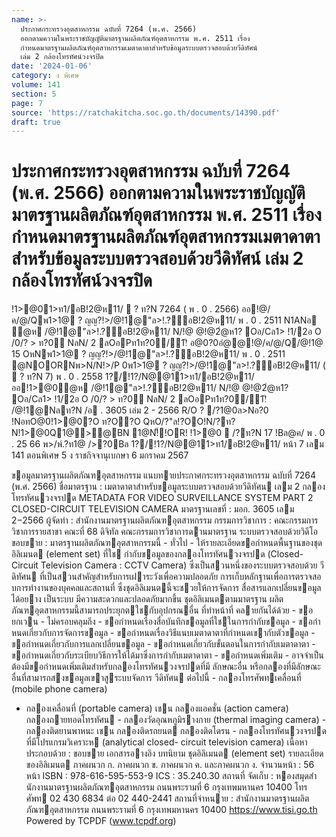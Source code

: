 ```yaml
---
name: >-
  ประกาศกระทรวงอุตสาหกรรม ฉบับที่ 7264 (พ.ศ. 2566)
  ออกตามความในพระราชบัญญัติมาตรฐานผลิตภัณฑ์อุตสาหกรรม พ.ศ. 2511 เรื่อง
  กำหนดมาตรฐานผลิตภัณฑ์อุตสาหกรรมเมตาดาตาสำหรับข้อมูลระบบตรวจสอบด้วยวีดิทัศน์
  เล่ม 2 กล้องโทรทัศน์วงจรปิด
date: '2024-01-06'
category: ง พิเศษ
volume: 141
section: 5
page: 7
source: 'https://ratchakitcha.soc.go.th/documents/14390.pdf'
draft: true
---
```


# ประกาศกระทรวงอุตสาหกรรม ฉบับที่ 7264 (พ.ศ. 2566) ออกตามความในพระราชบัญญัติมาตรฐานผลิตภัณฑ์อุตสาหกรรม พ.ศ. 2511 เรื่อง กำหนดมาตรฐานผลิตภัณฑ์อุตสาหกรรมเมตาดาตาสำหรับข้อมูลระบบตรวจสอบด้วยวีดิทัศน์ เล่ม 2 กล้องโทรทัศน์วงจรปิด

!1>@01>ท1/อB!2@ห11/  ? ท?N 7264 ( พ . 0 . 2566) ออ!@/ค/@/Qพ1>1@ ? ญญ?!>/@!1@"ล>!.?์อB!2@ห11/ พ . 0 . 2511 N1ANอ ํ@ห /@!1@"ล>!.?์อB!2@ห11/ N/!@ @!@2ํ@ห1? Oอ/Cล1> !1/2อ O /0/? > ท?0์ NลN/ 2 ลOอPท1ท?0์/1!ิ อ@0?0อํ@@!@/ค/@/Q/@!1@ 15 OหNพ1>1@ ? ญญ?!>/@!1@"ล>!.?์อB!2@ห11/ พ . 0 . 2511 @NOORNพ>N/N!>/P 0พ1>1@ ? ญญ?!>/@!1@"ล>!.?์อB!2@ห11/ (  ? ท?N 7) พ . 0 . 2558 1?/!1?/N@@11>ท1/อB!2@ห11/ออ!1>@0ํ@ห /@!1@"ล>!.?์อB!2@ห11/ N/!@ @!@2ํ@ห1? Oอ/Cล1> !1/2อ O /0/? > ท?0์ NลN/ 2 ลOอPท1ท?0์/1!ิ /@!1@Nลท?N /อ . 3605 เล่ม 2 - 2566 R/O ? /?1@0ล>Nอ?0 !NอทO@0!1>@0?O ท?O?O QหO/?"ล!?OO!N/?ท?N!1>@0Q1@>@BN 1@N!็!OR! !1>@0  /?ท?N 17 !Bล@ค/ พ . 0 . 25 66 พ>/พ์.?ท1@ />?0Bล 1?/!1?/N@@11>ท1/อB!2@ห11/ หน้า 7 เลม 141 ตอนพิเศษ 5 ง ราชกิจจานุเบกษา 6 มกราคม 2567

ขอมูลมาตรฐานผลิตภัณฑอุตสาหกรรม แนบทายประกาศกระทรวงอุตสาหกรรม ฉบับที่ 7264 (พ.ศ. 2566) ชื่อมาตรฐาน : เมตาดาตาสําหรับขอมูลระบบตรวจสอบด้วยวีดิทัศน เลม 2 กลองโทรทัศนวงจรปด METADATA FOR VIDEO SURVEILLANCE SYSTEM PART 2 CLOSED-CIRCUIT TELEVISION CAMERA มาตรฐานเลขที่ : มอก. 3605 เลม 2−2566 ผู้จัดทํา : สํานักงานมาตรฐานผลิตภัณฑอุตสาหกรรม กรรมการวิชาการ : คณะกรรมการวิชาการรายสาขา คณะที่ 68 ดิจิทัล คณะกรรมการวิชาการดานมาตรฐาน ระบบตรวจสอบด้วยวิดีโอ ขอบขาย : มาตรฐานผลิตภัณฑอุตสาหกรรมนี้ - ทั่วไป - ให้รายละเอียดขอกําหนดพื้นฐานของชุดอิลิเมนต (element set) ที่ใช กํากับขอมูลของกลองโทรทัศนวงจรปด (Closed-Circuit Television Camera : CCTV Camera) ซึ่งเป็นสวนหนึ่งของระบบตรวจสอบด้วย วีดิทัศน ที่เป็นสวนสําคัญสําหรับการเฝาระวังเพื่อความปลอดภัย การเก็บหลักฐานเพื่อการตรวจสอบการทํางานของบุคคลและสถานที่ ซึ่งชุดอิลิเมนตนี้จะชวยให้การจัดการ สื่อสารแลกเปลี่ยนขอมูล ได้อยาง เป็นระบบ มีความสะดวกและปลอดภัยมากขึ้น ชุดอิลิเมนตตามมาตรฐาน ผลิตภัณฑอุตสาหกรรมนี้สามารถประยุกตใชกับอุปกรณอื่น ที่ทําหน้าที่ คลายกันได้ด้วย - ขอยกเวน - ไม่ครอบคลุมถึง - ขอกําหนดเรื่องสื่อบันทึกขอมูลที่ใชในการกํากับขอมูล - ขอกําหนดเกี่ยวกับการจัดการขอมูล - ขอกําหนดเรื่องวิธีแนบเมตาดาตาที่กําหนดเขากับตัวขอมูล - ขอกําหนดเกี่ยวกับการแลกเปลี่ยนขอมูล - ขอกําหนดเกี่ยวกับขั้นตอนในการกํากับเมตาดาตา - ขอกําหนดเกี่ยวกับระเบียบวิธีการให้ได้มาซึ่งการกํากับเมตาดาตา - ขอกําหนดเพิ่มเติม - อาจจําเป็นต้องมีขอกําหนดเพิ่มเติมสําหรับกลองโทรทัศนวงจรปดที่มี ลักษณะอื่น หรือกลองที่มีลักษณะอื่นที่สามารถสงขอมูลเขาสูระบบจัดการ วีดิทัศน ต่อไปนี้ - กลองโทรศัพทเคลื่อนที่ (mobile phone camera)

- กลองเคลื่อนที่ (portable camera) เชน กลองแอคชั่น (action camera) กลองถายทอดโทรทัศน - กลองวัดอุณหภูมิรางกาย (thermal imaging camera) - กลองติดยานพาหนะ เชน กลองติดรถยนต กลองติดโดรน - กลองโทรทัศนวงจรปดที่มีโปรแกรมวิเคราะห (analytical closed- circuit television camera) เนื้อหาประกอบด้วย : ขอบขาย เอกสารอางอิง บทนิยาม ชุดอิลิเมนต (element set) รายละเอียด ของอิลิเมนต ภาคผนวก ก. ภาคผนวก ข. ภาคผนวก ค. และภาคผนวก ง. จํานวนหน้า : 56 หน้า ISBN : 978-616-595-553-9 ICS : 35.240.30 สถานที่ จัดเก็บ : หองสมุดสํานักงานมาตรฐานผลิตภัณฑอุตสาหกรรม ถนนพระรามที่ 6 กรุงเทพมหานคร 10400 โทรศัพท 02 430 6834 ต่อ 02 440-2441 สถานที่จําหนาย : สํานักงานมาตรฐานผลิตภัณฑอุตสาหกรรม ถนนพระรามที่ 6 กรุงเทพมหานคร 10400 https://www.tisi.go.th Powered by TCPDF (www.tcpdf.org)
